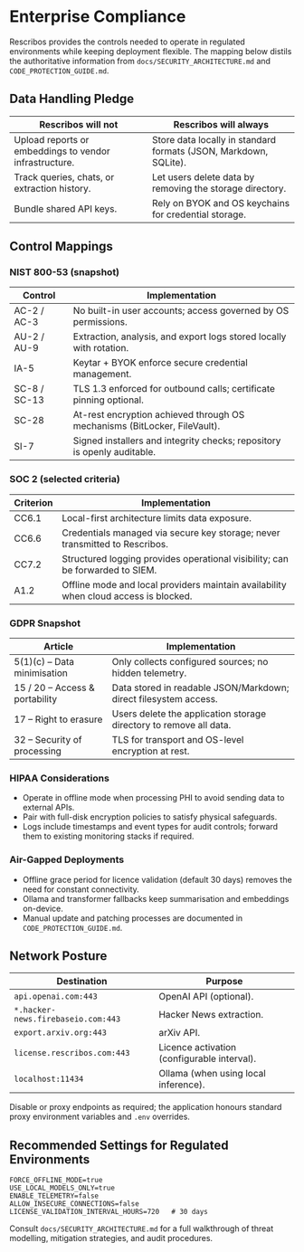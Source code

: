 # Enterprise Compliance

Rescribos provides the controls needed to operate in regulated environments while keeping deployment flexible. The mapping below distils the authoritative information from `docs/SECURITY_ARCHITECTURE.md` and `CODE_PROTECTION_GUIDE.md`.

## Data Handling Pledge

| Rescribos will **not** | Rescribos will **always** |
|------------------------|---------------------------|
| Upload reports or embeddings to vendor infrastructure. | Store data locally in standard formats (JSON, Markdown, SQLite). |
| Track queries, chats, or extraction history. | Let users delete data by removing the storage directory. |
| Bundle shared API keys. | Rely on BYOK and OS keychains for credential storage. |

## Control Mappings

### NIST 800-53 (snapshot)

| Control | Implementation |
|---------|----------------|
| AC-2 / AC-3 | No built-in user accounts; access governed by OS permissions. |
| AU-2 / AU-9 | Extraction, analysis, and export logs stored locally with rotation. |
| IA-5 | Keytar + BYOK enforce secure credential management. |
| SC-8 / SC-13 | TLS 1.3 enforced for outbound calls; certificate pinning optional. |
| SC-28 | At-rest encryption achieved through OS mechanisms (BitLocker, FileVault). |
| SI-7 | Signed installers and integrity checks; repository is openly auditable. |

### SOC 2 (selected criteria)

| Criterion | Implementation |
|-----------|----------------|
| CC6.1 | Local-first architecture limits data exposure. |
| CC6.6 | Credentials managed via secure key storage; never transmitted to Rescribos. |
| CC7.2 | Structured logging provides operational visibility; can be forwarded to SIEM. |
| A1.2 | Offline mode and local providers maintain availability when cloud access is blocked. |

### GDPR Snapshot

| Article | Implementation |
|---------|----------------|
| 5(1)(c) – Data minimisation | Only collects configured sources; no hidden telemetry. |
| 15 / 20 – Access & portability | Data stored in readable JSON/Markdown; direct filesystem access. |
| 17 – Right to erasure | Users delete the application storage directory to remove all data. |
| 32 – Security of processing | TLS for transport and OS-level encryption at rest. |

### HIPAA Considerations

- Operate in offline mode when processing PHI to avoid sending data to external APIs.
- Pair with full-disk encryption policies to satisfy physical safeguards.
- Logs include timestamps and event types for audit controls; forward them to existing monitoring stacks if required.

### Air-Gapped Deployments

- Offline grace period for licence validation (default 30 days) removes the need for constant connectivity.
- Ollama and transformer fallbacks keep summarisation and embeddings on-device.
- Manual update and patching processes are documented in `CODE_PROTECTION_GUIDE.md`.

## Network Posture

| Destination | Purpose |
|-------------|---------|
| `api.openai.com:443` | OpenAI API (optional). |
| `*.hacker-news.firebaseio.com:443` | Hacker News extraction. |
| `export.arxiv.org:443` | arXiv API. |
| `license.rescribos.com:443` | Licence activation (configurable interval). |
| `localhost:11434` | Ollama (when using local inference). |

Disable or proxy endpoints as required; the application honours standard proxy environment variables and `.env` overrides.

## Recommended Settings for Regulated Environments

```dotenv
FORCE_OFFLINE_MODE=true
USE_LOCAL_MODELS_ONLY=true
ENABLE_TELEMETRY=false
ALLOW_INSECURE_CONNECTIONS=false
LICENSE_VALIDATION_INTERVAL_HOURS=720   # 30 days
```

Consult `docs/SECURITY_ARCHITECTURE.md` for a full walkthrough of threat modelling, mitigation strategies, and audit procedures.
